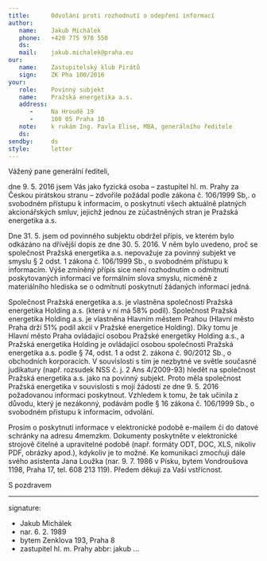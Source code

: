 ```yaml
---
title:      Odvolání proti rozhodnutí o odepření informací
author:
   name:    Jakub Michálek
   phone:   +420 775 978 550
   ds:      
   mail:    jakub.michalek@praha.eu
our:
   name:    Zastupitelský klub Pirátů
   sign:    ZK Pha 100/2016
your:
   role:    Povinný subjekt
   name:    Pražská energetika a.s.
   address:
      -     Na Hroudě 19
      -     100 05 Praha 10
   note:    k rukám Ing. Pavla Elise, MBA, generálního ředitele
   ds:      
sendby:     ds
style:      letter
---
```


Vážený pane generální řediteli,

dne 9. 5. 2016 jsem Vás jako fyzická osoba – zastupitel hl. m. Prahy za Českou pirátskou stranu – zdvořile požádal podle zákona č. 106/1999 Sb,. o svobodném přístupu k informacím, o poskytnutí všech aktuálně platných akcionářských smluv, jejichž jednou ze zúčastněných stran je Pražská energetika a.s.

Dne 31. 5. jsem od povinného subjektu obdržel přípis, ve kterém bylo odkázáno na dřívější dopis ze dne 30. 5. 2016. V něm bylo uvedeno, proč se společnost Pražská energetika a.s. nepovažuje za povinný subjekt ve smyslu § 2 odst. 1 zákona č. 106/1999 Sb., o svobodném přístupu k informacím. Výše zmíněný přípis sice není rozhodnutím o odmítnutí poskytovaných informací ve formálním slova smyslu, nicméně z materiálního hlediska se o odmítnutí poskytnutí žádaných informací jedná.

Společnost Pražská energetika a.s. je vlastněna společností Pražská energetika Holding a.s. (která v ní má 58% podíl). Společnost Pražská energetika Holding a.s. je vlastněna Hlavním městem Prahou (Hlavní město Praha drží 51% podíl akcií v Pražské energetice Holding). Díky tomu je Hlavní město Praha ovládající osobou Pražské energetiky Holding a.s., a Pražská energetika Holding je ovládající osobou společnosti Pražská energetika a.s. podle § 74, odst. 1 a odst 2. zákona č. 90/2012 Sb., o obchodních korporacích. V souvislosti s tím je nezbytné ve světle současné judikatury (např. rozsudek NSS č. j. 2 Ans 4/2009-93) hledět na společnost Pražská energetika a.s. jako na povinný subjekt. Proto měla společnost Pražská energetika v souvislosti s mojí žádostí ze dne 9. 5. 2016 požadovanou informaci poskytnout. Vzhledem k tomu, že tak učinila z důvodu, který je nezákonný, podávám podle § 16 zákona č. 106/1999 Sb., o svobodném přístupu k informacím, odvolání. 

Prosím o poskytnutí informace v elektronické podobě e-mailem či do datové schránky na adresu 4memzkm. Dokumenty poskytněte v elektronické strojově čitelné a upravitelné podobě (např. formáty ODT, DOC, XLS, nikoliv PDF, obrázky apod.), kdykoliv je to možné. Ke komunikaci zmocňuji dále svého asistenta Jana Loužka (nar. 9. 7. 1986 v Písku, bytem Vondroušova 1198, Praha 17, tel. 608 213 119). Předem děkuji za Vaši vstřícnost. 


S pozdravem

---
signature: 
  - Jakub Michálek
  - nar. 6. 2. 1989
  - bytem Zenklova 193, Praha 8
  - zastupitel hl. m. Prahy
abbr:       jakub
...

